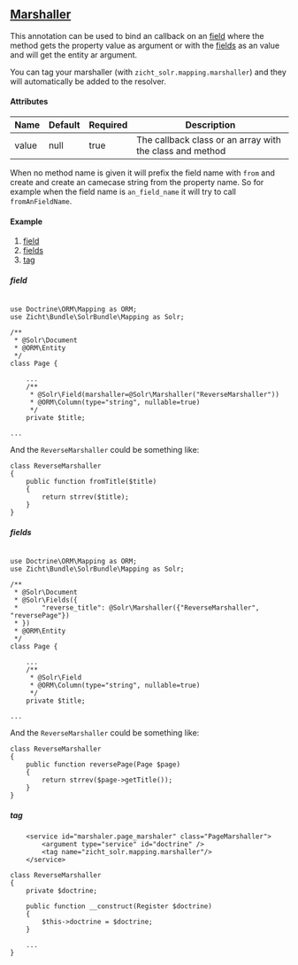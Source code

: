 ## [Marshaller](../../src/Zicht/Bundle/SolrBundle/Mapping/Marshaller.php)

This annotation can be used to bind an callback on an [field](Field.md) where the method gets the property value as argument or with the [fields](Fields.md) as an value and will get the entity ar argument.

You can tag your marshaller (with `zicht_solr.mapping.marshaller`) and they will automatically be added to the resolver.

#### Attributes

| Name | Default | Required | Description
--- | --- | --- | ---
value | null | true | The callback class or an array with the class and method


When no method name is given it will prefix the field name with `from` and create and create an camecase string from the property name. So for example when the field name is `an_field_name` it will try to call `fromAnFieldName`.

#### Example

1. [field](#field)
2. [fields](#fields)
2. [tag](#tag)

##### field

```

use Doctrine\ORM\Mapping as ORM;
use Zicht\Bundle\SolrBundle\Mapping as Solr;

/**
 * @Solr\Document
 * @ORM\Entity
 */
class Page {

    ...
    /**
     * @Solr\Field(marshaller=@Solr\Marshaller("ReverseMarshaller"))
     * @ORM\Column(type="string", nullable=true)
     */
    private $title;

...

```

And the `ReverseMarshaller` could be something like:

```
class ReverseMarshaller 
{
    public function fromTitle($title)
    {
        return strrev($title);
    }
}
```

##### fields

```

use Doctrine\ORM\Mapping as ORM;
use Zicht\Bundle\SolrBundle\Mapping as Solr;

/**
 * @Solr\Document
 * @Solr\Fields({
 *      "reverse_title": @Solr\Marshaller({"ReverseMarshaller", "reversePage"})   
 * })
 * @ORM\Entity
 */
class Page {

    ...
    /**
     * @Solr\Field
     * @ORM\Column(type="string", nullable=true)
     */
    private $title;

...

```

And the `ReverseMarshaller` could be something like:

```
class ReverseMarshaller 
{
    public function reversePage(Page $page)
    {
        return strrev($page->getTitle());
    }
}
```

##### tag

```
    <service id="marshaler.page_marshaler" class="PageMarshaller">
        <argument type="service" id="doctrine" />
        <tag name="zicht_solr.mapping.marshaller"/>
    </service>
```


```
class ReverseMarshaller 
{
    private $doctrine;
    
    public function __construct(Register $doctrine)
    {
        $this->doctrine = $doctrine;
    }
    
    ...
}
```